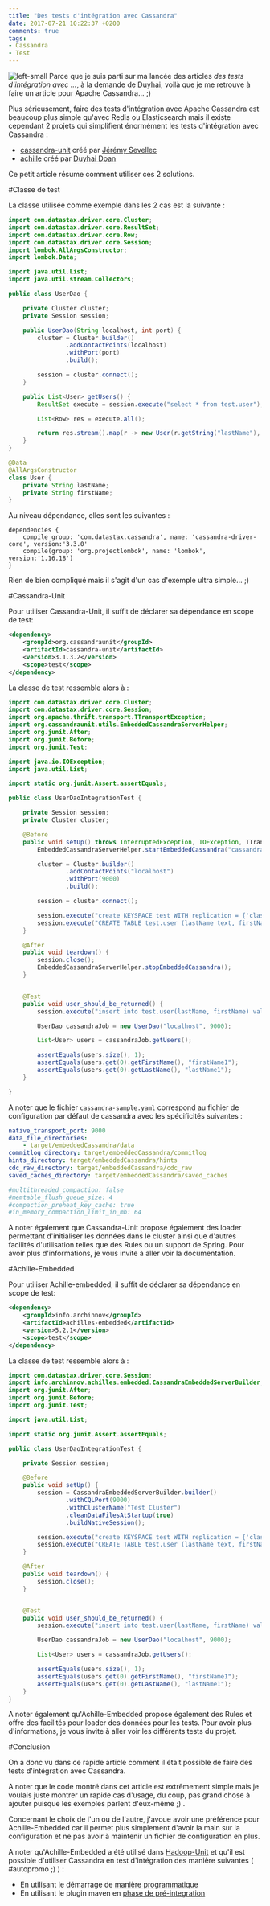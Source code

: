 ```yaml
---
title: "Des tests d'intégration avec Cassandra"
date: 2017-07-21 10:22:37 +0200
comments: true
tags: 
- Cassandra
- Test
---
```

![left-small](/images/1200px-Cassandra_logo.svg.png) Parce que je suis parti sur ma lancée des articles _des tests d'intégration avec ..._, à la demande de [Duyhai](https://twitter.com/doanduyhai), voilà que je me retrouve à faire un article pour Apache Cassandra... ;)

Plus sérieusement, faire des tests d'intégration avec Apache Cassandra est beaucoup plus simple qu'avec Redis ou Elasticsearch mais il existe cependant 2 projets qui simplifient énormément les tests d'intégration avec Cassandra :

* [cassandra-unit](https://github.com/jsevellec/cassandra-unit) créé par [Jérémy Sevellec](https://github.com/jsevellec)
* [achille](https://github.com/doanduyhai/Achilles) créé par [Duyhai Doan](https://twitter.com/doanduyhai) 

Ce petit article résume comment utiliser ces 2 solutions.

<!-- more -->
#Classe de test

La classe utilisée comme exemple dans les 2 cas est la suivante :

```java
import com.datastax.driver.core.Cluster;
import com.datastax.driver.core.ResultSet;
import com.datastax.driver.core.Row;
import com.datastax.driver.core.Session;
import lombok.AllArgsConstructor;
import lombok.Data;

import java.util.List;
import java.util.stream.Collectors;

public class UserDao {

    private Cluster cluster;
    private Session session;

    public UserDao(String localhost, int port) {
        cluster = Cluster.builder()
                .addContactPoints(localhost)
                .withPort(port)
                .build();

        session = cluster.connect();
    }

    public List<User> getUsers() {
        ResultSet execute = session.execute("select * from test.user");

        List<Row> res = execute.all();

        return res.stream().map(r -> new User(r.getString("lastName"), r.getString("firstName"))).collect(Collectors.toList());
    }
}

@Data
@AllArgsConstructor
class User {
    private String lastName;
    private String firstName;
}
```

Au niveau dépendance, elles sont les suivantes :
```plain
dependencies {
    compile group: 'com.datastax.cassandra', name: 'cassandra-driver-core', version:'3.3.0'
    compile(group: 'org.projectlombok', name: 'lombok', version:'1.16.18') 
}
```

Rien de bien compliqué mais il s'agit d'un cas d'exemple ultra simple... ;)

#Cassandra-Unit

Pour utiliser Cassandra-Unit, il suffit de déclarer sa dépendance en scope de test:
```xml
<dependency>
    <groupId>org.cassandraunit</groupId>
    <artifactId>cassandra-unit</artifactId>
    <version>3.1.3.2</version>
    <scope>test</scope>
</dependency>
```

La classe de test ressemble alors à :
```java
import com.datastax.driver.core.Cluster;
import com.datastax.driver.core.Session;
import org.apache.thrift.transport.TTransportException;
import org.cassandraunit.utils.EmbeddedCassandraServerHelper;
import org.junit.After;
import org.junit.Before;
import org.junit.Test;

import java.io.IOException;
import java.util.List;

import static org.junit.Assert.assertEquals;

public class UserDaoIntegrationTest {

    private Session session;
    private Cluster cluster;

    @Before
    public void setUp() throws InterruptedException, IOException, TTransportException {
        EmbeddedCassandraServerHelper.startEmbeddedCassandra("cassandra-sample.yaml");

        cluster = Cluster.builder()
                .addContactPoints("localhost")
                .withPort(9000)
                .build();

        session = cluster.connect();

        session.execute("create KEYSPACE test WITH replication = {'class': 'SimpleStrategy' , 'replication_factor': '1' }");
        session.execute("CREATE TABLE test.user (lastName text, firstName text, PRIMARY KEY (lastName))");
    }

    @After
    public void teardown() {
        session.close();
        EmbeddedCassandraServerHelper.stopEmbeddedCassandra();
    }


    @Test
    public void user_should_be_returned() {
        session.execute("insert into test.user(lastName, firstName) values('lastName1', 'firstName1')");

        UserDao cassandraJob = new UserDao("localhost", 9000);

        List<User> users = cassandraJob.getUsers();

        assertEquals(users.size(), 1);
        assertEquals(users.get(0).getFirstName(), "firstName1");
        assertEquals(users.get(0).getLastName(), "lastName1");
    }

}
```

A noter que le fichier `cassandra-sample.yaml` correspond au fichier de configuration par défaut de cassandra avec les spécificités suivantes :
```yaml
native_transport_port: 9000
data_file_directories:
    - target/embeddedCassandra/data
commitlog_directory: target/embeddedCassandra/commitlog
hints_directory: target/embeddedCassandra/hints
cdc_raw_directory: target/embeddedCassandra/cdc_raw
saved_caches_directory: target/embeddedCassandra/saved_caches

#multithreaded_compaction: false
#memtable_flush_queue_size: 4
#compaction_preheat_key_cache: true
#in_memory_compaction_limit_in_mb: 64
```

A noter également que Cassandra-Unit propose également des loader permettant d'initialiser les données dans le cluster ainsi que d'autres facilités d'utilisation telles que des Rules ou un support de Spring. Pour avoir plus d'informations, je vous invite à aller voir la documentation.

#Achille-Embedded

Pour utiliser Achille-embedded, il suffit de déclarer sa dépendance en scope de test:
```xml
<dependency>
    <groupId>info.archinnov</groupId>
    <artifactId>achilles-embedded</artifactId>
    <version>5.2.1</version>
    <scope>test</scope>
</dependency>
```

La classe de test ressemble alors à :
```java
import com.datastax.driver.core.Session;
import info.archinnov.achilles.embedded.CassandraEmbeddedServerBuilder;
import org.junit.After;
import org.junit.Before;
import org.junit.Test;

import java.util.List;

import static org.junit.Assert.assertEquals;

public class UserDaoIntegrationTest {

    private Session session;

    @Before
    public void setUp() {
        session = CassandraEmbeddedServerBuilder.builder()
                .withCQLPort(9000)
                .withClusterName("Test Cluster")
                .cleanDataFilesAtStartup(true)
                .buildNativeSession();

        session.execute("create KEYSPACE test WITH replication = {'class': 'SimpleStrategy' , 'replication_factor': '1' }");
        session.execute("CREATE TABLE test.user (lastName text, firstName text, PRIMARY KEY (lastName))");
    }

    @After
    public void teardown() {
        session.close();
    }


    @Test
    public void user_should_be_returned() {
        session.execute("insert into test.user(lastName, firstName) values('lastName1', 'firstName1')");

        UserDao cassandraJob = new UserDao("localhost", 9000);

        List<User> users = cassandraJob.getUsers();

        assertEquals(users.size(), 1);
        assertEquals(users.get(0).getFirstName(), "firstName1");
        assertEquals(users.get(0).getLastName(), "lastName1");
    }
}
```

A noter également qu'Achille-Embedded propose également des Rules et offre des facilités pour loader des données pour les tests. Pour avoir plus d'informations, je vous invite à aller voir les différents tests du projet.

#Conclusion

On a donc vu dans ce rapide article comment il était possible de faire des tests d'intégration avec Cassandra.

A noter que le code montré dans cet article est extrêmement simple mais je voulais juste montrer un rapide cas d'usage, du coup, pas grand chose à ajouter puisque les exemples parlent d'eux-même ;) . 

Concernant le choix de l'un ou de l'autre, j'avoue avoir une préférence pour Achille-Embedded car il permet plus simplement d'avoir la main sur la configuration et ne pas avoir à maintenir un fichier de configuration en plus. 

A noter qu'Achille-Embedded a été utilisé dans [Hadoop-Unit](https://github.com/jetoile/hadoop-unit) et qu'il est possible d'utiliser Cassandra en test d'intégration des manière suivantes ( #autopromo ;) ) :

* En utilisant le démarrage de [manière programmatique](https://github.com/jetoile/hadoop-unit/blob/master/hadoop-unit-cassandra/src/test/java/fr/jetoile/hadoopunit/component/CassandraBootstrapTest.java)
* En utilisant le plugin maven en [phase de pré-integration](https://github.com/jetoile/hadoop-unit/blob/master/sample/spark-streaming-cassandra)